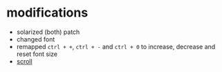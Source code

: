 # modifications
- solarized (both) patch
- changed font
- remapped `ctrl + +`, `ctrl + -` and `ctrl + 0` to increase, decrease and reset font size
- [scroll](https://s.natalian.org/2020-04-30/st-083-scroll.mp4)
